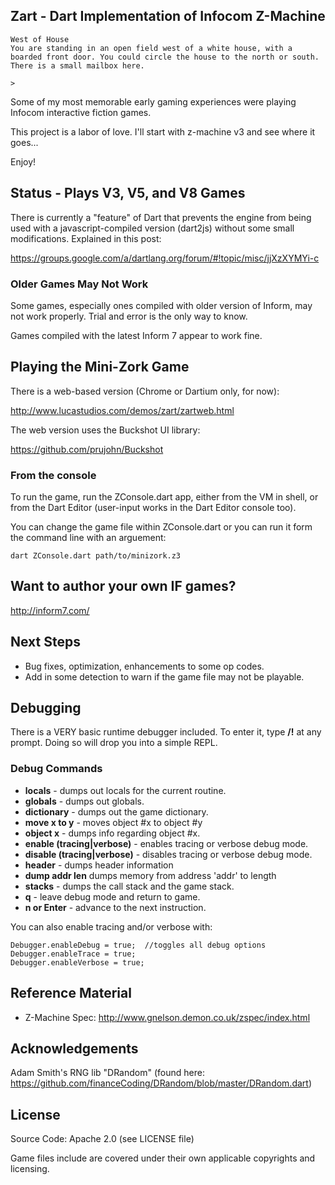 ## Zart - Dart Implementation of Infocom Z-Machine ##
	West of House
	You are standing in an open field west of a white house, with a 
	boarded front door. You could circle the house to the north or south.
	There is a small mailbox here.

	>

Some of my most memorable early gaming experiences were playing Infocom interactive fiction games.

This project is a labor of love.  I'll start with z-machine v3 and see where it goes...
	
Enjoy!

## Status - Plays V3, V5, and V8 Games ##
There is currently a "feature" of Dart that prevents the engine from
being used with a javascript-compiled version (dart2js) without some
small modifications.  Explained in this post:

https://groups.google.com/a/dartlang.org/forum/#!topic/misc/jjXzXYMYi-c

### Older Games May Not Work ###
Some games, especially ones compiled with older version of Inform, may not
work properly.  Trial and error is the only way to know.

Games compiled with the latest Inform 7 appear to work fine.

## Playing the Mini-Zork Game ##
There is a web-based version (Chrome or Dartium only, for now):

http://www.lucastudios.com/demos/zart/zartweb.html

The web version uses the Buckshot UI library:

https://github.com/prujohn/Buckshot

### From the console ###
To run the game, run the ZConsole.dart app, either from the VM in shell,
or from the Dart Editor (user-input works in the Dart Editor console too).

You can change the game file within ZConsole.dart or you can run it form the 
command line with an arguement:

    dart ZConsole.dart path/to/minizork.z3

## Want to author your own IF games? ##
http://inform7.com/

## Next Steps ##
* Bug fixes, optimization, enhancements to some op codes.
* Add in some detection to warn if the game file may not be playable.

## Debugging ##
There is a VERY basic runtime debugger included.  To enter it, type **/!** at any prompt.
Doing so will drop you into a simple REPL.

### Debug Commands ###
* **locals** - dumps out locals for the current routine.
* **globals** - dumps out globals.
* **dictionary** - dumps out the game dictionary.
* **move x to y** - moves object #x to object #y
* **object x** - dumps info regarding object #x.
* **enable (tracing|verbose)** - enables tracing or verbose debug mode.
* **disable (tracing|verbose)** - disables tracing or verbose debug mode.
* **header** - dumps header information
* **dump addr len** dumps memory from address 'addr' to length
* **stacks** - dumps the call stack and the game stack.
* **q** - leave debug mode and return to game.
* **n or Enter** - advance to the next instruction.

You can also enable tracing and/or verbose with:

	Debugger.enableDebug = true;  //toggles all debug options
    Debugger.enableTrace = true;
    Debugger.enableVerbose = true;
    
## Reference Material ##
* Z-Machine Spec: http://www.gnelson.demon.co.uk/zspec/index.html

## Acknowledgements ##
Adam Smith's RNG lib "DRandom" (found here: https://github.com/financeCoding/DRandom/blob/master/DRandom.dart)

## License ##
Source Code: Apache 2.0 (see LICENSE file)

Game files include are covered under their own applicable copyrights 
and licensing.

